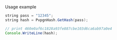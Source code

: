 Usage example

```java
string pass = "12345";
string hash = PvpgnHash.GetHash(pass);

// print 460e0af6c1828a93fe887cbe103d6ca6ab97a0e4
Console.WriteLine(hash);
```
